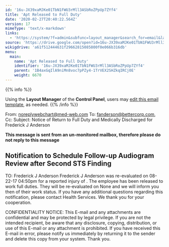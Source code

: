 ```yaml
---
id: '16u-JX39xaMJKe01TbN1FWU3rMll3ASbRoZPpUp7ZYf4'
title: 'Apt Released to Full Duty'
date: '2020-02-27T20:40:22.564Z'
version: 17
mimeType: 'text/x-markdown'
links:
  - 'https://system/?f=admin&subfunc=layout_manager&search_for=email&layout_search=Go&opp=edit&doc_type=ERELEASE&old_module=Email&old_name=Apt+Released+to+Full+Duty&active=0'
source: 'https://drive.google.com/open?id=16u-JX39xaMJKe01TbN1FWU3rMll3ASbRoZPpUp7ZYf4'
wikigdrive: 'a61f512444631f29662815085800f0e066b316db'
menu:
  main:
    name: 'Apt Released to Full Duty'
    identifier: '16u-JX39xaMJKe01TbN1FWU3rMll3ASbRoZPpUp7ZYf4'
    parent: '1B4axGqIlA9niMn8voc7pPZy4-1TrVEX2SHZkqIRCj0E'
    weight: 6670
---
```





{{% info %}}

Using the **Layout Manager** of the **Control Panel**, users may [edit this email template](https://system/?f=admin&subfunc=layout_manager&search_for=email&layout_search=Go&opp=edit&doc_type=ERELEASE&old_module=Email&old_name=Apt+Released+to+Full+Duty&active=0), as needed.
{{% /info %}}



From: noreplywebchart@med-web.com
To: fanderson@bettercorp.com,
Cc:
Subject: Notice of Return to Full Duty and Medically Discharged for Frederick J Anderson

****This message is sent from an un-monitored mailbox, therefore please do not reply to this message****
  
## **Notification to Schedule Follow-up Audiogram Review after Second STS Finding**  


TO: Frederick J Anderson
Frederick J Anderson was re-evaluated on 08-22-17 04:50pm for a reported injury of . The employee has been released to work full duties. They will be re-evaluated on None and we will inform you then of their work status.
If you have any additional questions regarding this notification, please contact Health Services.
We thank you for your cooperation.


CONFIDENTIALITY NOTICE: This E-mail and any attachments are confidential and may be protected by legal privilege. If you are not the intended recipient, be aware that any disclosure, copying, distribution, or use of this E-mail or any attachment is prohibited. If you have received this E-mail in error, please notify us immediately by returning it to the sender and delete this copy from your system. Thank you.
